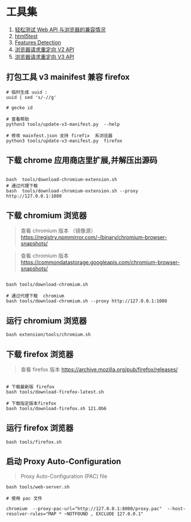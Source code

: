 # 工具集

1. [轻松测试 Web API 与浏览器的兼容情况](https://caniuse.com/)
1. [html5test](https://html5test.com/)
1. [Features Detection](https://browserleaks.com/features)
1. [浏览器请求重定向 V2 API ](https://developer.mozilla.org/en-US/docs/Mozilla/Add-ons/WebExtensions/API/webRequest)
1. [浏览器请求重定向 V3 API ](https://developer.mozilla.org/en-US/docs/Mozilla/Add-ons/WebExtensions/API/declarativeNetRequest)

## 打包工具 v3 mainifest 兼容 firefox

```shell
# 临时生成 uuid :
uuid | sed 's/-//g'

# gecko id

# 查看帮助
python3 tools/update-v3-manifest.py  --help

# 修改 mainfest.json 支持 firefix  系浏览器
python3 tools/update-v3-manifest.py  firefox

```

## 下载 chrome 应用商店里扩展,并解压出源码

```shell

bash  tools/download-chromium-extension.sh
# 通过代理下载
bash  tools/download-chromium-extension.sh --proxy http://127.0.0.1:1080

```

## 下载 chromium 浏览器

> 查看 chromium 版本 （镜像源） https://registry.npmmirror.com/-/binary/chromium-browser-snapshots/

> 查看 chromium 版本 https://commondatastorage.googleapis.com/chromium-browser-snapshots/

```shell

bash tools/download-chromium.sh

# 通过代理下载  chromium
bash tools/download-chromium.sh --proxy http://127.0.0.1:1080

```

## 运行 chromium 浏览器

```shell
bash extension/tools/chromium.sh
```

## 下载 firefox 浏览器

> 查看 firefox 版本 https://archive.mozilla.org/pub/firefox/releases/

```shell

# 下载最新版 firefox
bash tools/download-firefox-latest.sh

# 下载指定版本firefox
bash tools/download-firefox.sh 121.0b6

```

## 运行 firefox 浏览器

```shell
bash tools/firefox.sh
```

## 启动 Proxy Auto-Configuration

> Proxy Auto-Configuration (PAC) file

```shell
bash tools/web-server.sh

# 使用 pac 文件

chromium  --proxy-pac-url="http://127.0.0.1:8000/proxy.pac"  --host-resolver-rules="MAP * ~NOTFOUND , EXCLUDE 127.0.0.1"

```
